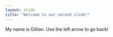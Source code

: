 ```yaml
---
layout: slide
title: "Welcome to our second slide!"
---
```

My name is Gillian.
Use the left arrow to go back!
